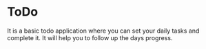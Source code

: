# ToDo
It is a basic todo application where you can set your daily tasks and complete it. It will help you to follow up the days progress. 
